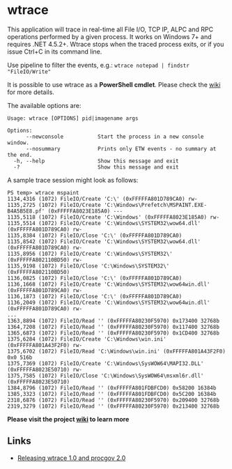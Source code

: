 
# wtrace

This application will trace in real-time all File I/O, TCP IP, ALPC and RPC operations performed by a given process. It works on Windows 7+ and requires .NET 4.5.2+. Wtrace stops when the traced process exits, or if you issue Ctrl+C in its command line.

Use pipeline to filter the events, e.g.: `wtrace notepad | findstr  "FileIO/Write"`

It is possible to use wtrace as a **PowerShell cmdlet**. Please check the [wiki](https://github.com/lowleveldesign/wtrace/wiki/PowerShell-support) for more details.

The available options are:

```
Usage: wtrace [OPTIONS] pid|imagename args

Options:
      --newconsole           Start the process in a new console window.
      --nosummary            Prints only ETW events - no summary at the end.
  -h, --help                 Show this message and exit
  -?                         Show this message and exit
```

A sample trace session might look as follows:

```
PS temp> wtrace mspaint
1134,4316 (1072) FileIO/Create 'C:\' (0xFFFFFA801D789CA0) rw-
1135,2725 (1072) FileIO/Create 'C:\Windows\Prefetch\MSPAINT.EXE-B4A5B5E8.pf' (0xFFFFFA8023E185A0) ---
1135,5118 (1072) FileIO/Create 'C:\Windows' (0xFFFFFA8023E185A0) rw-
1135,5514 (1072) FileIO/Create 'C:\Windows\SYSTEM32\wow64.dll' (0xFFFFFA801D789CA0) rw-
1135,8384 (1072) FileIO/Close 'C:\' (0xFFFFFA801D789CA0)
1135,8542 (1072) FileIO/Create 'C:\Windows\SYSTEM32\wow64.dll' (0xFFFFFA801D789CA0) rw-
1135,8956 (1072) FileIO/Create 'C:\Windows\SYSTEM32\' (0xFFFFFA802110BD50) rw-
1135,9198 (1072) FileIO/Close 'C:\Windows\SYSTEM32\' (0xFFFFFA802110BD50)
1136,0825 (1072) FileIO/Close 'C:\' (0xFFFFFA801D789CA0)
1136,1668 (1072) FileIO/Create 'C:\Windows\SYSTEM32\wow64win.dll' (0xFFFFFA801D789CA0) rw-
1136,1873 (1072) FileIO/Close 'C:\' (0xFFFFFA801D789CA0)
1136,2049 (1072) FileIO/Create 'C:\Windows\SYSTEM32\wow64win.dll' (0xFFFFFA801D789CA0) rw-
...
1363,8894 (1072) FileIO/Read '' (0xFFFFFA80230F5970) 0x173400 32768b
1364,7208 (1072) FileIO/Read '' (0xFFFFFA80230F5970) 0x117400 32768b
1365,6873 (1072) FileIO/Read '' (0xFFFFFA80230F5970) 0x1CD400 32768b
1375,6284 (1072) FileIO/Create 'C:\Windows\win.ini' (0xFFFFFA801A43F2F0) rw-
1375,6702 (1072) FileIO/Read 'C:\Windows\win.ini' (0xFFFFFA801A43F2F0) 0x0 516b
1375,7369 (1072) FileIO/Create 'C:\Windows\SysWOW64\MAPI32.DLL' (0xFFFFFA8023E50710) rw-
1375,7585 (1072) FileIO/Close 'C:\Windows\SysWOW64\msxml6r.dll' (0xFFFFFA8023E50710)
1384,8796 (1072) FileIO/Read '' (0xFFFFFA801FDBFCD0) 0x58200 16384b
1385,3323 (1072) FileIO/Read '' (0xFFFFFA801FDBFCD0) 0x5C200 16384b
2318,6876 (1072) FileIO/Read '' (0xFFFFFA80230F5970) 0x209400 32768b
2319,3279 (1072) FileIO/Read '' (0xFFFFFA80230F5970) 0x213400 32768b
```

**Please visit the project [wiki](https://github.com/lowleveldesign/wtrace/wiki) to learn more**

## Links

- [Releasing wtrace 1.0 and procgov 2.0](https://lowleveldesign.wordpress.com/2016/10/21/releasing-wtrace-1-0-and-procgov-2-0/)
